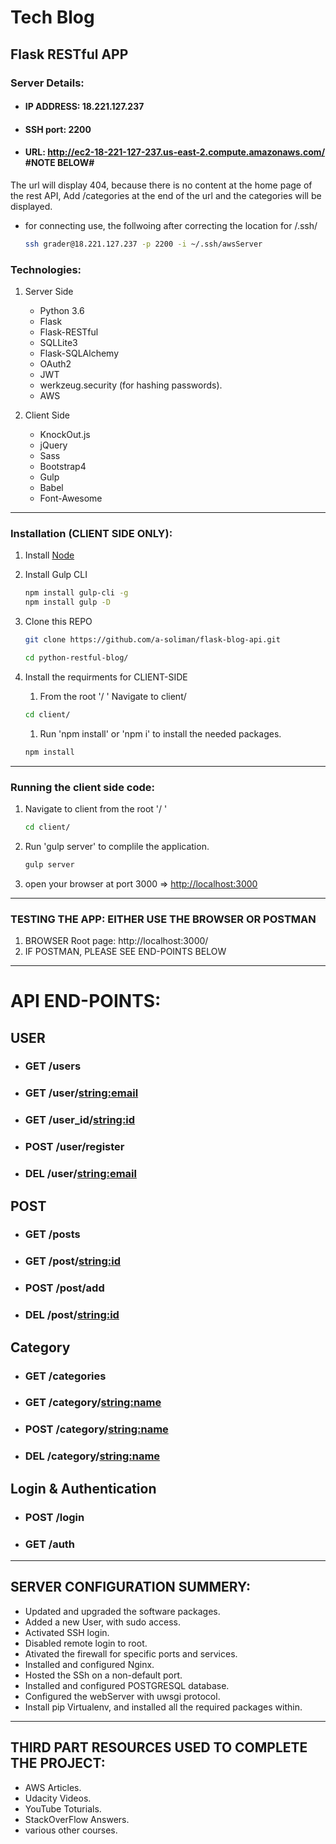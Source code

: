 # Tech Blog
## Flask RESTful APP

### Server Details: 
- #### IP ADDRESS: 18.221.127.237
- #### SSH port: 2200 
- #### URL: http://ec2-18-221-127-237.us-east-2.compute.amazonaws.com/  #NOTE BELOW#
The url will display 404, because there is no content at the home page of the rest API, Add /categories at the end of the url and the categories will be displayed.
- for connecting use, the follwoing after correcting the location for /.ssh/
    ```bash
    ssh grader@18.221.127.237 -p 2200 -i ~/.ssh/awsServer
    ```


### Technologies:
1. Server Side
    - Python 3.6
    - Flask
    - Flask-RESTful
    - SQLLite3
    - Flask-SQLAlchemy
    - OAuth2
    - JWT
    - werkzeug.security (for hashing passwords).
    - AWS

1. Client Side
    - KnockOut.js
    - jQuery
    - Sass
    - Bootstrap4
    - Gulp
    - Babel
    - Font-Awesome

----
### Installation (CLIENT SIDE ONLY):
1. Install [Node](https://nodejs.org/en/)
1. Install Gulp CLI
    ```bash
    npm install gulp-cli -g
    npm install gulp -D
    ```
1. Clone this REPO
    ```bash
    git clone https://github.com/a-soliman/flask-blog-api.git
    ```
    ```bash
    cd python-restful-blog/
    ```


1. Install the requirments for CLIENT-SIDE
    1. From the root '/ ' Navigate to client/
    ```bash
    cd client/
    ```

    1. Run 'npm install' or 'npm i' to install the needed packages.
    ```bash
    npm install
    ```
----
### Running the client side code:
1. Navigate to client from the root '/ '
    ```bash
    cd client/
    ```

1. Run 'gulp server' to complile the application.

    ```bash
    gulp server
    ```

1. open your browser at port 3000 => [http://localhost:3000](http://localhost:3000)

----
### TESTING THE APP: EITHER USE THE BROWSER OR POSTMAN
1. BROWSER Root page: http://localhost:3000/ 
2. IF POSTMAN, PLEASE SEE END-POINTS BELOW 

----
# API END-POINTS:
## USER
- ### GET /users
- ### GET /user/<string:email>
- ### GET /user_id/<string:id>
- ### POST /user/register
- ### DEL /user/<string:email>
## POST
- ### GET /posts
- ### GET /post/<string:id>
- ### POST /post/add
- ### DEL /post/<string:id>

## Category
- ### GET /categories
- ### GET /category/<string:name>
- ### POST /category/<string:name>
- ### DEL /category/<string:name>

## Login & Authentication
- ### POST /login
- ### GET /auth

---
## SERVER CONFIGURATION SUMMERY:
- Updated and upgraded the software packages.
- Added a new User, with sudo access.
- Activated SSH login.
- Disabled remote login to root.
- Ativated the firewall for specific ports and services.
- Installed and configured Nginx.
- Hosted the SSh on a non-default port.
- Installed and configured POSTGRESQL database.
- Configured the webServer with uwsgi protocol.
- Install pip Virtualenv, and installed all the required packages within.

---

## THIRD PART RESOURCES USED TO COMPLETE THE PROJECT: 
- AWS Articles.
- Udacity Videos.
- YouTube Toturials.
- StackOverFlow Answers.
- various other courses.